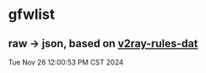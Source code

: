 # gfwlist
## raw -> json, based on [v2ray-rules-dat](https://github.com/Loyalsoldier/v2ray-rules-dat)
Tue Nov 26 12:00:53 PM CST 2024

